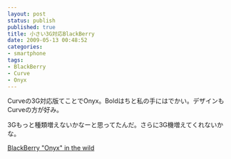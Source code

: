 ```yaml
---
layout: post
status: publish
published: true
title: 小さい3G対応BlackBerry
date: 2009-05-13 00:48:52
categories:
- smartphone
tags:
- BlackBerry
- Curve
- Onyx
---
```

Curveの3G対応版てことでOnyx。Boldはちと私の手にはでかい。デザインもCurveの方が好み。

3Gもっと種類増えないかなーと思ってたんだ。さらに3G機増えてくれないかな。

<a href="http://www.engadgetmobile.com/2009/05/10/blackberry-onyx-in-the-wild/">BlackBerry "Onyx" in the wild</a>
